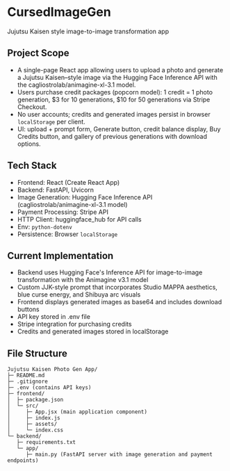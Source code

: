 # CursedImageGen
Jujutsu Kaisen style image-to-image transformation app

## Project Scope
- A single-page React app allowing users to upload a photo and generate a Jujutsu Kaisen–style image via the Hugging Face Inference API with the cagliostrolab/animagine-xl-3.1 model.
- Users purchase credit packages (popcorn model): 1 credit = 1 photo generation, $3 for 10 generations, $10 for 50 generations via Stripe Checkout.
- No user accounts; credits and generated images persist in browser `localStorage` per client.
- UI: upload + prompt form, Generate button, credit balance display, Buy Credits button, and gallery of previous generations with download options.

## Tech Stack
- Frontend: React (Create React App)
- Backend: FastAPI, Uvicorn
- Image Generation: Hugging Face Inference API (cagliostrolab/animagine-xl-3.1 model)
- Payment Processing: Stripe API
- HTTP Client: huggingface_hub for API calls
- Env: `python-dotenv`
- Persistence: Browser `localStorage`

## Current Implementation
- Backend uses Hugging Face's Inference API for image-to-image transformation with the Animagine v3.1 model
- Custom JJK-style prompt that incorporates Studio MAPPA aesthetics, blue curse energy, and Shibuya arc visuals
- Frontend displays generated images as base64 and includes download buttons
- API key stored in .env file
- Stripe integration for purchasing credits
- Credits and generated images stored in localStorage

## File Structure
```
Jujutsu Kaisen Photo Gen App/
├─ README.md
├─ .gitignore
├─ .env (contains API keys)
├─ frontend/
│  ├─ package.json
│  └─ src/
│     ├─ App.jsx (main application component)
│     ├─ index.js
│     ├─ assets/
│     └─ index.css
└─ backend/
   ├─ requirements.txt
   └─ app/
      ├─ main.py (FastAPI server with image generation and payment endpoints)
```

